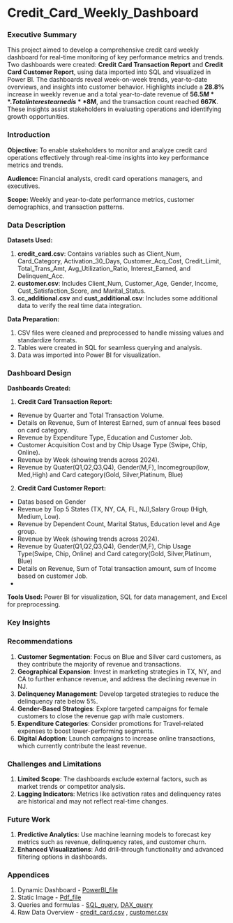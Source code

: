 # Credit_Card_Weekly_Dashboard 

### Executive Summary
This project aimed to develop a comprehensive credit card weekly dashboard for real-time monitoring of key performance metrics and trends. Two dashboards were created: **Credit Card Transaction Report** and **Credit Card Customer Report**, using data imported into SQL and visualized in Power BI. The dashboards reveal week-on-week trends, year-to-date overviews, and insights into customer behavior. Highlights include a **28.8%** increase in weekly revenue and a total year-to-date revenue of **$56.5M**. Total interest earned is **$8M**, and the transaction count reached **667K**. These insights assist stakeholders in evaluating operations and identifying growth opportunities.

### Introduction
**Objective:** To enable stakeholders to monitor and analyze credit card operations effectively through real-time insights into key performance metrics and trends.  

**Audience:** Financial analysts, credit card operations managers, and executives.  

**Scope:** Weekly and year-to-date performance metrics, customer demographics, and transaction patterns.  


### Data Description
**Datasets Used:**
1. **credit_card.csv**: Contains variables such as Client_Num, Card_Category, Activation_30_Days, Customer_Acq_Cost, Credit_Limit, Total_Trans_Amt, Avg_Utilization_Ratio, Interest_Earned, and Delinquent_Acc.
2. **customer.csv**: Includes Client_Num, Customer_Age, Gender, Income, Cust_Satisfaction_Score, and Marital_Status.
3. **cc_additional.csv** and **cust_additional.csv**: Includes some additional data to verify the real time data integration.
     
**Data Preparation:**
1. CSV files were cleaned and preprocessed to handle missing values and standardize formats.
2. Tables were created in SQL for seamless querying and analysis.
3. Data was imported into Power BI for visualization.
   
### Dashboard Design
**Dashboards Created:**
1. **Credit Card Transaction Report:**
- Revenue by Quarter and Total Transaction Volume.
- Details on Revenue, Sum of Interest Earned, sum of annual fees based on card category.
- Revenue by Expenditure Type, Education and Customer Job.
- Customer Acquisition Cost and by Chip Usage Type (Swipe, Chip, Online).
- Revenue by Week (showing trends across 2024).
- Revenue by Quater(Q1,Q2,Q3,Q4), Gender(M,F), Incomegroup(low, Med,High) and Card category(Gold, Silver,Platinum, Blue)

2. **Credit Card Customer Report:**
- Datas based on Gender
- Revenue by Top 5 States (TX, NY, CA, FL, NJ),Salary Group (High, Medium, Low).
- Revenue by Dependent Count, Marital Status, Education level and Age group.
- Revenue by Week (showing trends across 2024).
- Revenue by Quater(Q1,Q2,Q3,Q4), Gender(M,F), Chip Usage Type(Swipe, Chip, Online) and Card category(Gold, Silver,Platinum, Blue)
- Details on Revenue, Sum of Total transaction amount, sum of Income based on customer Job.
- 
**Tools Used:** Power BI for visualization, SQL for data management, and Excel for preprocessing.

### Key Insights

### Recommendations
1. **Customer Segmentation**: Focus on Blue and Silver card customers, as they contribute the majority of revenue and transactions.
2. **Geographical Expansion**: Invest in marketing strategies in TX, NY, and CA to further enhance revenue, and address the declining revenue in NJ.
3. **Delinquency Management**: Develop targeted strategies to reduce the delinquency rate below 5%.
4. **Gender-Based Strategies**: Explore targeted campaigns for female customers to close the revenue gap with male customers.
5. **Expenditure Categories**: Consider promotions for Travel-related expenses to boost lower-performing segments.
6. **Digital Adoption**: Launch campaigns to increase online transactions, which currently contribute the least revenue.
   
### Challenges and Limitations
1. **Limited Scope**: The dashboards exclude external factors, such as market trends or competitor analysis.
2. **Lagging Indicators**: Metrics like activation rates and delinquency rates are historical and may not reflect real-time changes.
   
### Future Work
1. **Predictive Analytics**: Use machine learning models to forecast key metrics such as revenue, delinquency rates, and customer churn.
2. **Enhanced Visualizations**: Add drill-through functionality and advanced filtering options in dashboards.
   
### Appendices
1. Dynamic Dashboard - [PowerBI_file](https://github.com/liyapaul24/Credit_Card_Financial_Dashboard/blob/main/Report/Credit_Card_Report.pbix)
2. Static Image - [Pdf_file](https://github.com/liyapaul24/Credit_Card_Financial_Dashboard/blob/main/Report/Credit_Card_Weekly_Report.pdf)
3. Queries and formulas - [SQL_query](https://github.com/liyapaul24/Credit_Card_Financial_Dashboard/blob/main/Data/SQLQuery.sql), [DAX_query](https://github.com/liyapaul24/Credit_Card_Financial_Dashboard/blob/main/Data/DAX%20Queries.docx)
4. Raw Data Overview - [credit_card.csv](https://github.com/liyapaul24/Credit_Card_Financial_Dashboard/blob/main/Data/credit_card.csv) , [customer.csv](https://github.com/liyapaul24/Credit_Card_Financial_Dashboard/blob/main/Data/customer.csv)
